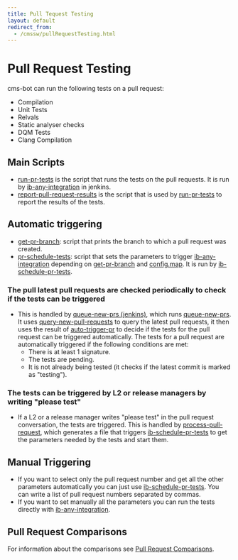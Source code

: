 ```yaml
---
title: Pull Tequest Testing
layout: default
redirect_from:
  - /cmssw/pullRequestTesting.html
---
```



# Pull Request Testing

cms-bot can run the following tests on a pull request:

  - Compilation
  - Unit Tests
  - Relvals
  - Static analyser checks
  - DQM Tests
  - Clang Compilation

## Main Scripts

  - [run-pr-tests](https://github.com/cms-sw/cms-bot/blob/master/run-pr-tests) is the script that runs the tests on the pull requests.
    It is run by [ib-any-integration](https://cmssdt.cern.ch/jenkins/job/ib-any-integration) in jenkins.
  - [report-pull-request-results](https://github.com/cms-sw/cms-bot/blob/master/report-pull-request-results) is the script that is used
    by [run-pr-tests](https://github.com/cms-sw/cms-bot/blob/master/run-pr-tests) to report the results of the tests.

## Automatic triggering

  - [get-pr-branch](https://github.com/cms-sw/cms-bot/blob/master/get-pr-branch): script that prints the branch to which a pull request
    was created.
  - [pr-schedule-tests](https://github.com/cms-sw/cms-bot/blob/master/pr-schedule-tests): script that sets the parameters to trigger
    [ib-any-integration](https://cmssdt.cern.ch/jenkins/job/ib-any-integration) depending on [get-pr-branch](https://github.com/cms-sw/cms-bot/blob/master/get-pr-branch) 
    and [config.map](https://github.com/cms-sw/cms-bot/blob/master/config.map). It is run by [ib-schedule-pr-tests](https://cmssdt.cern.ch/jenkins/job/ib-schedule-pr-tests).

### The pull latest pull requests are checked periodically to check if the tests can be triggered
  - This is handled by [queue-new-prs (jenkins)](https://cmssdt.cern.ch/jenkins/job/queue-new-prs/), which runs [queue-new-prs](https://github.com/cms-sw/cms-bot/blob/master/queue-new-prs). It uses
    [query-new-pull-requests](https://github.com/cms-sw/cms-bot/blob/master/query-new-pull-requests) to query the latest pull requests, it then uses the result of 
    [auto-trigger-pr](https://github.com/cms-sw/cms-bot/blob/master/auto-trigger-pr) to decide if the tests for the pull request can be triggered automatically.
    The tests for a pull request are automatically triggered if the following conditions are met:
      - There is at least 1 signature.
      - The tests are pending.
      - It is not already being tested (it checks if the latest commit is marked as "testing").

### The tests can be triggered by L2 or release managers by writing "please test"

  - If a L2 or a release manager writes "please test" in the pull request conversation, the tests are triggered. This is handled by [process-pull-request](https://github.com/cms-sw/cms-bot/blob/master/process-pull-request),
    which generates a file that triggers [ib-schedule-pr-tests](https://cmssdt.cern.ch/jenkins/job/ib-schedule-pr-tests/) to get the parameters needed by the tests and start them. 

## Manual Triggering

  - If you want to select only the pull request number and get all the other parameters automatically you can just use [ib-schedule-pr-tests](https://cmssdt.cern.ch/jenkins/job/ib-schedule-pr-tests).
    You can write a list of pull request numbers separated by commas. 
  - If you want to set manually all the parameters you can run the tests directly with [ib-any-integration](https://cmssdt.cern.ch/jenkins/job/ib-any-integration).

## Pull Request Comparisons

For information about the comparisons see [Pull Request Comparisons](pullRequestComparisons.html).
